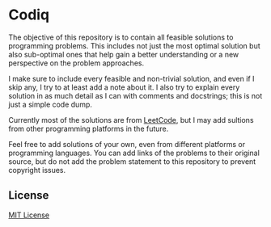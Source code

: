 # Codiq

The objective of this repository is to contain all feasible solutions to programming problems. This includes not just the most optimal solution but also sub-optimal ones that help gain a better understanding or a new perspective on the problem approaches.

I make sure to include every feasible and non-trivial solution, and even if I skip any, I try to at least add a note about it. I also try to explain every solution in as much detail as I can with comments and docstrings; this is not just a simple code dump.

Currently most of the solutions are from [LeetCode](https://leetcode.com/), but I may add sultions from other programming platforms in the future. 

Feel free to add solutions of your own, even from different platforms or programming languages. You can add links of the problems to their original source, but do not add the problem statement to this repository to prevent copyright issues.

## License
[MIT License](LICENSE)
